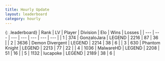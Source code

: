 ```yaml
---
title: Hourly Update
layout: leaderboard
category: hourly
---
```


{: .leaderboard}
| Rank | LV | Player | Division | Elo | Wins | Losses |
| --- | --- | --- | --- | --- | --- | --- |
| <span data-change="0">1</span> | 374 | <span title="ID: 650626">GonzaloJara</span> | LEGEND | <span data-change="0">2216</span> | <span data-change="0">87</span> | <span data-change="0">36</span> |
| <span data-change="0">2</span> | 3636 | <span title="ID: 370081">Demon Divergent</span> | LEGEND | <span data-change="0">2214</span> | <span data-change="0">38</span> | <span data-change="0">6</span> |
| <span data-change="0">3</span> | 630 | <span title="ID: 742939">Phantom Knight</span> | LEGEND | <span data-change="0">2213</span> | <span data-change="0">77</span> | <span data-change="0">22</span> |
| <span data-change="0">4</span> | 1036 | <span title="ID: 261794">MalwareHD</span> | LEGEND | <span data-change="0">2208</span> | <span data-change="0">51</span> | <span data-change="0">16</span> |
| <span data-change="0">5</span> | 1132 | <span title="ID: 41925">lucapoke</span> | LEGEND | <span data-change="0">2189</span> | <span data-change="0">38</span> | <span data-change="0">6</span> |